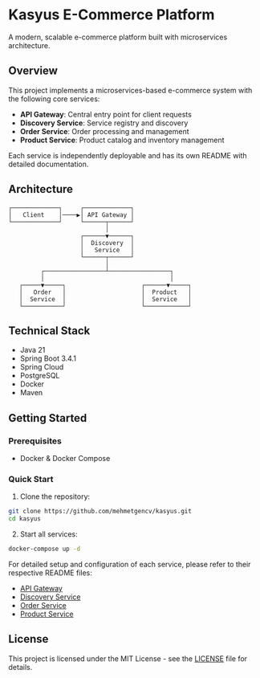 # Kasyus E-Commerce Platform

A modern, scalable e-commerce platform built with microservices architecture.

## Overview

This project implements a microservices-based e-commerce system with the following core services:

- **API Gateway**: Central entry point for client requests
- **Discovery Service**: Service registry and discovery
- **Order Service**: Order processing and management
- **Product Service**: Product catalog and inventory management

Each service is independently deployable and has its own README with detailed documentation.

## Architecture

```
┌─────────────┐     ┌─────────────┐
│   Client    │────▶│ API Gateway │
└─────────────┘     └──────┬──────┘
                           │
                    ┌──────▼──────┐
                    │  Discovery  │
                    │   Service   │
                    └──────┬──────┘
                           │
         ┌─────────────────┴─────────────────┐
         │                                   │
   ┌─────▼─────┐                     ┌──────▼─────┐
   │   Order   │                     │  Product   │
   │  Service  │                     │  Service   │
   └───────────┘                     └────────────┘
```

## Technical Stack

- Java 21
- Spring Boot 3.4.1
- Spring Cloud
- PostgreSQL
- Docker
- Maven

## Getting Started

### Prerequisites

- Docker & Docker Compose

### Quick Start

1. Clone the repository:
```bash
git clone https://github.com/mehmetgencv/kasyus.git
cd kasyus
```

2. Start all services:
```bash
docker-compose up -d
```

For detailed setup and configuration of each service, please refer to their respective README files:

- [API Gateway](api-gateway/README.md)
- [Discovery Service](discovery-service/README.md)
- [Order Service](order-service/README.md)
- [Product Service](product-service/README.md)

## License

This project is licensed under the MIT License - see the [LICENSE](LICENSE) file for details.